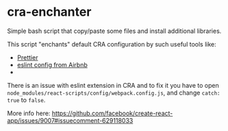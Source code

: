# cra-enchanter
Simple bash script that copy/paste some files and install additional libraries.

This script "enchants" default CRA configuration by such useful tools like:
* [Prettier](https://prettier.io/) 
* [eslint config from Airbnb](https://www.npmjs.com/package/eslint-config-airbnb) 
*

There is an issue with eslint extension in CRA and to fix it you have to open `node_modules/react-scripts/config/webpack.config.js`, and change `catch: true` to `false`. 

More info here: https://github.com/facebook/create-react-app/issues/9007#issuecomment-629118033
